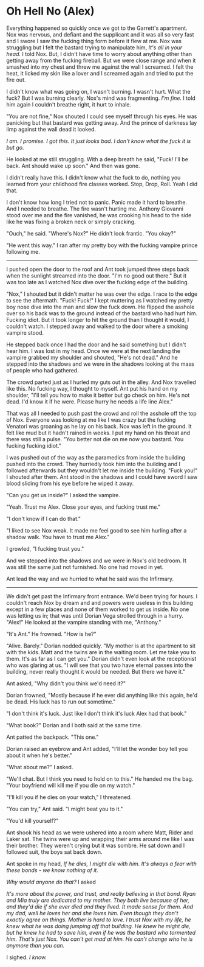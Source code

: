 # Oh Hell No (Alex)

Everything happened so quickly once we got to the Garrett's apartment. Nox was nervous, and defiant and the supplicant and it was all so very fast and I swore I saw the fucking thing form before it flew at me. Nox was struggling but I felt the bastard trying to manipulate him, _It's all in your head._ I told Nox. But, I didn't have time to worry about anything other than getting away from the fucking fireball. But we were close range and when it smashed into my chest and threw me against the wall I screamed.  I felt the heat, it licked my skin like a lover and I screamed again and tried to put the fire out.  

I didn't know what was going on, I wasn't burning. I wasn't hurt. What the fuck? But I was burning clearly. Nox's mind was fragmenting. _I'm fine._ I told him again I couldn't breathe right, it hurt to inhale.

"You are not fine," Nox shouted I could see myself through his eyes. He was panicking but that bastard was getting away. And the prince of darkness lay limp against the wall dead it looked.

_I am. I promise. I got this. It just looks bad. I don't know what the fuck it is but go._

He looked at me still struggling. With a deep breath he said, "Fuck! I'll be back. Ant should wake up soon." And then was gone.

I didn't really have this. I didn't know what the fuck to do, nothing you learned from your childhood fire classes worked. Stop, Drop, Roll. Yeah I did that.

I don't know how long I tried not to panic. Panic made it hard to breathe. And I needed to breathe. The fire wasn't hurting me. Anthony Giovanni stood over me and the fire vanished, he was crooking his head to the side like he was fixing a broken neck or simply cracking.

"Ouch," he said. "Where's Nox?" He didn't look frantic. "You okay?"

"He went this way." I ran after my pretty boy with the fucking vampire prince following me.

****

I pushed open the door to the roof and Ant took jumped three steps back when the sunlight streamed into the door. "I'm no good out there." But it was too late as I watched Nox dive over the fucking edge of the building.  

"Nox," I shouted but it didn't matter he was over the edge. I race to the edge to see the aftermath. "Fuck! Fuck!" I kept muttering as I watched my pretty boy nose dive into the man and slow the fuck down. He flipped the asshole over so his back was to the ground instead of the bastard who had hurt him. Fucking idiot. But it took longer to hit the ground than I thought it would, I couldn't watch. I stepped away and walked to the door where a smoking vampire stood.

He stepped back once I had the door and he said something but I didn't hear him. I was lost in my head. Once we were at the next landing the vampire grabbed my shoulder and shouted, "He's not dead." And he stepped into the shadows and we were in the shadows looking at the mass of people who had gathered. 

The crowd parted just as I hurled my guts out in the alley. And Nox travelled like this. No fucking way, I thought to myself. Ant put his hand on my shoulder, "I'll tell you how to make it better but go check on him. He's not dead. I'd know it if he were. Please hurry he needs a life line Alex."

That was all I needed to push past the crowd and roll the asshole off the top of Nox. Everyone was looking at me like I was crazy but the fucking Venatori was groaning as he lay on his back. Nox was left in the ground. It felt like mud but it hadn't rained in weeks.  I put my hand on his throat and there was still a pulse. "You better not die on me now you bastard. You fucking fucking idiot."

I was pushed out of the way as the paramedics from inside the building pushed into the crowd. They hurriedly took him into the building and I followed afterwards but they wouldn't let me inside the building. "Fuck you!"  I shouted after them. Ant stood in the shadows and I could have sword I saw blood sliding from his eye before he wiped it away.

"Can you get us inside?" I asked the vampire.

"Yeah. Trust me Alex. Close your eyes, and fucking trust me."

"I don't know if I can do that."

"I liked to see Nox weak. It made me feel good to see him hurling after a shadow walk. You have to trust me Alex."

I growled, "I fucking trust you."

And we stepped into the shadows and we were in Nox's old bedroom. It was still the same just not furnished. No one had moved in yet. 

Ant lead the way and we hurried to what he said was the Infirmary.

****

We didn't get past the Infirmary front entrance. We'd been trying for hours. I couldn't reach Nox by dream and and powers were useless in this building except in a few places and none of them worked to get us inside.  No one was letting us in; that was until Dorian Vega strolled through in a hurry. "Alex!" He looked at the vampire standing with me, "Anthony."

"It's Ant." He frowned. "How is he?"

"Alive. Barely." Dorian nodded quickly. "My mother is at the apartment to sit with the kids. Matt and the twins are in the waiting room. Let me take you to them. It's as far as I can get you." Dorian didn't even look at the receptionist who was glaring at us. "I will see that you two have eternal passes into the building, never really thought it would be needed. But there we have it."

Ant asked, "Why didn't you think we'd need it?"

Dorian frowned, "Mostly because if he ever did anything like this again, he'd be dead. His luck has to run out sometime."

"I don't think it's luck. Just like I don't think it's luck Alex had that book."

"What book?"  Dorian and I both said at the same time.

Ant patted the backpack. "This one."

Dorian raised an eyebrow and Ant added, "I'll let the wonder boy tell you about it when he's better."

"What about me?" I asked.

"We'll chat. But I think you need to hold on to this." He handed me the bag. "Your boyfriend will kill me if you die on my watch."

"I'll kill you if he dies on your watch," I threatened.

"You can try," Ant said. "I might beat you to it."

"You'd kill yourself?"

Ant shook his head as we were ushered into a room where Matt, Rider and Laker sat.  The twins were up and wrapping their arms around me like I was their brother. They weren't crying but it was sombre. He sat down and I followed suit, the boys sat back down.

Ant spoke in my head, _If he dies, I might die with him. It's always a fear with these bonds - we know nothing of it._

_Why would anyone do that?_ I asked

_It's more about the power, and trust, and really believing in that bond. Ryan and Mia truly are dedicated to my mother. They both live because of her, and they'd die if she ever died and they lived. It made sense for them. And my dad, well he loves her and she loves him. Even though they don't exactly agree on things. Mother is hard to love. I trust Nox with my life, he knew what he was doing jumping off that building. He knew he might die, but he knew he had to save him, even if he was the bastard who tormented him. That's just Nox. You can't get mad at him. He can't change who he is anymore than you can._

I sighed. _I know._


